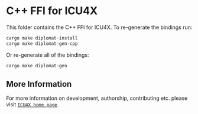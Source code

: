 # C++ FFI for ICU4X

This folder contains the C++ FFI for ICU4X. To re-generate the bindings run:

```sh
cargo make diplomat-install
cargo make diplomat-gen-cpp
```

Or re-generate all of the bindings:

```sh
cargo make diplomat-gen
```

## More Information

For more information on development, authorship, contributing etc. please visit [`ICU4X home page`](https://github.com/unicode-org/icu4x).
